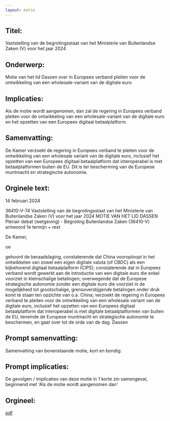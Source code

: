 ```yaml
---
layout: motie
---
```

## Titel:
Vaststelling van de begrotingsstaat van het Ministerie van Buitenlandse Zaken (V) voor het jaar 2024
## Onderwerp:
Motie van het lid Dassen over in Europees verband pleiten voor de ontwikkeling van een wholesale-variant van de digitale euro 
## Implicaties:
Als de motie wordt aangenomen, dan zal de regering in Europees verband pleiten voor de ontwikkeling van een wholesale-variant van de digitale euro en het opzetten van een Europees digitaal betaalplatform.
## Samenvatting:
De Kamer verzoekt de regering in Europees verband te pleiten voor de ontwikkeling van een wholesale variant van de digitale euro, inclusief het opzetten van een Europees digitaal betaalplatform dat interoperabel is met betaalplatformen buiten de EU. Dit is ter bescherming van de Europese muntmacht en strategische autonomie.
## Orginele text:


14 februari 2024

36410-V-74
Vaststelling van de begrotingsstaat van het Ministerie van Buitenlandse Zaken (V) voor het jaar 2024
MOTIE VAN HET LID DASSEN
Plenair debat (wetgeving) - Begroting Buitenlandse Zaken (36410-V) antwoord 1e termijn + rest

De Kamer,

oe

gehoord de beraadslaging,
constaterende dat China vooroploopt in het ontwikkelen van zowel een eigen digitale valuta
(of CBDC) als een bijbehorend digitaal betaalplatform (CIPS);
constaterende dat in Europees verband wordt gewerkt aan de introductie van een digitale
euro die enkel voorziet in kleinschalige betalingen;
overwegende dat de Europese strategische autonomie zonder een digitale euro die voorziet
in de mogelijkheid tot grootschalige, grensoverstijgende betalingen onder druk komt te staan
ten opzichte van o.a. China;
verzoekt de regering in Europees verband te pleiten voor de ontwikkeling van een wholesale
variant van de digitale euro, inclusief het opzetten van een Europees digitaal betaalplatform
dat interoperabel is met digitale betaalplatformen van buiten de EU, teneinde de Europese
muntmacht en strategische autonomie te beschermen,
en gaat over tot de orde van de dag.
Dassen


## Prompt samenvatting:
Samenvatting van bovenstaande motie, kort en bondig:


## Prompt implicaties:
De gevolgen / implicaties van deze motie in 1 korte zin samengevat, beginnend met 'Als de motie wordt aangenomen dan' 

## Orgineel:
[pdf](https://gegevensmagazijn.tweedekamer.nl/OData/v4/2.0/Document(50419d85-00a2-46ef-9c0d-ff896b23723e)/resource)
